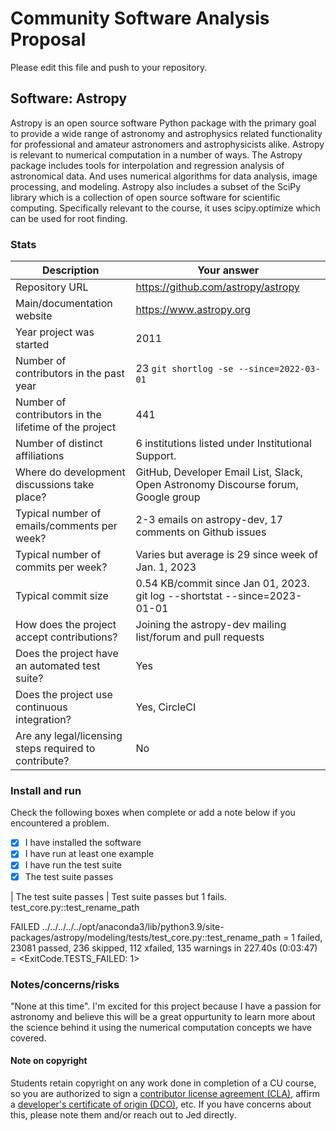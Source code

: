 # Community Software Analysis Proposal
Please edit this file and push to your repository.

## Software: Astropy

Astropy is an open source software Python package with the primary goal to provide a wide range of astronomy and astrophysics related functionality for professional and amateur astronomers and astrophysicists alike. Astropy is relevant to numerical computation in a number of ways. The Astropy package includes tools for interpolation and regression analysis of astronomical data. And uses numerical algorithms for data analysis, image processing, and modeling. Astropy also includes a subset of the SciPy library which is a collection of open source software for scientific computing. Specifically relevant to the course, it uses scipy.optimize which can be used for root finding. 

### Stats

| Description | Your answer |
|---------|-----------|
| Repository URL | https://github.com/astropy/astropy |
| Main/documentation website |https://www.astropy.org |
| Year project was started | 2011 |
| Number of contributors in the past year | 23 `git shortlog -se --since=2022-03-01` |
| Number of contributors in the lifetime of the project | 441 |
| Number of distinct affiliations | 6 institutions listed under Institutional Support. |
| Where do development discussions take place? | GitHub, Developer Email List, Slack, Open Astronomy Discourse forum, Google group |
| Typical number of emails/comments per week? | 2-3 emails on astropy-dev, 17 comments on Github issues |
| Typical number of commits per week? | Varies but average is 29 since week of Jan. 1, 2023 |
| Typical commit size | 0.54 KB/commit since Jan 01, 2023. git log --shortstat --since=2023-01-01 | awk '/^ [0-9]/ {commits++; insertions += $4; deletions += $6} END {size = (insertions + deletions) / 1024; print "avg commit size: " size/commits " kb/commit"}' |
| How does the project accept contributions? | Joining the astropy-dev mailing list/forum and pull requests |
| Does the project have an automated test suite? | Yes |
| Does the project use continuous integration? | Yes, CircleCI |
| Are any legal/licensing steps required to contribute? | No |

### Install and run

Check the following boxes when complete or add a note below if you
encountered a problem.

- [x] I have installed the software
- [x] I have run at least one example
- [x] I have run the test suite
- [x] The test suite passes

| The test suite passes |
Test suite passes but 1 fails. test_core.py::test_rename_path

FAILED ../../../../../opt/anaconda3/lib/python3.9/site-packages/astropy/modeling/tests/test_core.py::test_rename_path
= 1 failed, 23081 passed, 236 skipped, 112 xfailed, 135 warnings in 227.40s (0:03:47) =
<ExitCode.TESTS_FAILED: 1>

### Notes/concerns/risks

"None at this time". I'm excited for this project because I have a passion for astronomy and believe this will be a great oppurtunity to learn more about the science behind it using the numerical computation concepts we have covered.  

#### Note on copyright
Students retain copyright on any work done in completion of a CU
course, so you are authorized to sign a [contributor license
agreement (CLA)](https://en.wikipedia.org/wiki/Contributor_License_Agreement),
affirm a [developer's certificate of
origin (DCO)](https://en.wikipedia.org/wiki/Developer_Certificate_of_Origin),
etc.  If you have concerns about this, please note them and/or reach
out to Jed directly.
